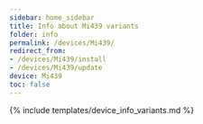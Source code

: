 ```yaml
---
sidebar: home_sidebar
title: Info about Mi439 variants
folder: info
permalink: /devices/Mi439/
redirect_from:
- /devices/Mi439/install
- /devices/Mi439/update
device: Mi439
toc: false
---
```

{% include templates/device_info_variants.md %}
